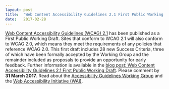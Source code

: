 ```yaml
---
layout: post
title:  "Web Content Accessibility Guidelines 2.1 First Public Working Draft"
date:   2017-02-28
---
```

<p><a href="https://www.w3.org/TR/WCAG21/">Web Content Accessibility Guidelines (WCAG) 2.1</a> has been published as a First Public Working Draft. Sites that conform to WCAG 2.1 will also conform to WCAG 2.0, which means they meet the requirements of any policies that reference WCAG 2.0. This first draft includes 28 new Success Criteria, three of which have been formally accepted by the Working Group and the remainder included as proposals to provide an opportunity for early feedback. Further information is available in the <a href="https://www.w3.org/blog/2017/02/wcag21-fpwd/">blog post: Web Content Accessibility Guidelines 2.1 First Public Working Draft</a>. Please comment by <strong>31 March 2017</strong>. Read about the <a href="https://www.w3.org/WAI/GL/">Accessibility Guidelines Working Group</a> and the <a href="http://www.w3.org/WAI/">Web Accessibility Initiative (WAI)</a>.</p>